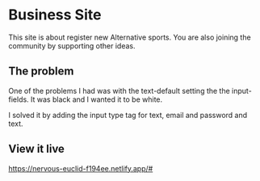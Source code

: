 # Business Site
This site is about register new Alternative sports. You are also joining the community by supporting other ideas.

## The problem
One of the problems I had was with the text-default setting the the input-fields. It was black and I wanted it to be white. 

I solved it by adding the input type tag for text, email and password and text.

## View it live
https://nervous-euclid-f194ee.netlify.app/#